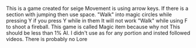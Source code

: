 This is a game created for seige
Movement is using arrow keys. If there is a section with jumping then use space.
"Walk" into magic circles while pressing Y if you press Y while in them It will not work
"Walk" while using F to shoot a fireball.
This game is called Magic item because why not
This should be less than 1% AI. I didn't use as for any portion and insted followed videos.
There is probably no Lore
